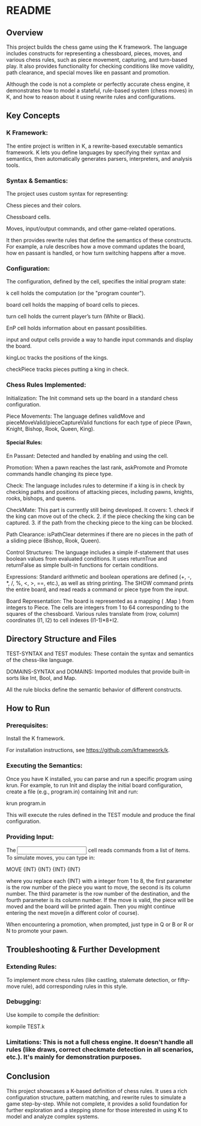 # README

## Overview

This project builds the chess game using the K framework. The language includes constructs for representing a chessboard, pieces, moves, and various chess rules, such as piece movement, capturing, and turn-based play. It also provides functionality for checking conditions like move validity, path clearance, and special moves like en passant and promotion.

Although the code is not a complete or perfectly accurate chess engine, it demonstrates how to model a stateful, rule-based system (chess moves) in K, and how to reason about it using rewrite rules and configurations.


## Key Concepts

### K Framework:

The entire project is written in K, a rewrite-based executable semantics framework. K lets you define languages by specifying their syntax and semantics, then automatically generates parsers, interpreters, and analysis tools.


### Syntax & Semantics:

The project uses custom syntax for representing:

Chess pieces and their colors.

Chessboard cells.

Moves, input/output commands, and other game-related operations.

It then provides rewrite rules that define the semantics of these constructs. For example, a rule describes how a move command updates the board, how en passant is handled, or how turn switching happens after a move.


### Configuration:

The configuration, defined by the <configuration> cell, specifies the initial program state:

k cell holds the computation (or the "program counter").

board cell holds the mapping of board cells to pieces.

turn cell holds the current player’s turn (White or Black).

EnP cell holds information about en passant possibilities.

input and output cells provide a way to handle input commands and display the board.

kingLoc tracks the positions of the kings.

checkPiece tracks pieces putting a king in check.


### Chess Rules Implemented:

Initialization: The Init command sets up the board in a standard chess configuration.

Piece Movements: The language defines validMove and pieceMoveValid/pieceCaptureValid functions for each type of piece (Pawn, Knight, Bishop, Rook, Queen, King).


#### Special Rules:

En Passant: Detected and handled by enabling and using the <EnP> cell.

Promotion: When a pawn reaches the last rank, askPromote and Promote commands handle changing its piece type.

Check: The language includes rules to determine if a king is in check by checking paths and positions of attacking pieces, including pawns, knights, rooks, bishops, and queens.

CheckMate: This part is currently still being developed. It covers: 1. check if the king can move out of the check. 2. if the piece checking the king can be captured. 3. if the path from the checking piece to the king can be blocked.

Path Clearance: isPathClear determines if there are no pieces in the path of a sliding piece (Bishop, Rook, Queen).

Control Structures: The language includes a simple if-statement that uses boolean values from evaluated conditions. It uses returnTrue and returnFalse as simple built-in functions for 
certain conditions.

Expressions: Standard arithmetic and boolean operations are defined (+, -, *, /, %, <, >, ==, etc.), as well as string printing. The SHOW command prints the entire board, and read reads a command or piece type from the input.

Board Representation: The board is represented as a mapping (<board> .Map </board>) from integers to Piece. The cells are integers from 1 to 64 corresponding to the squares of the chessboard. Various rules translate from (row, column) coordinates (I1, I2) to cell indexes (I1-1)*8+I2.



## Directory Structure and Files


TEST-SYNTAX and TEST modules: These contain the syntax and semantics of the chess-like language.

DOMAINS-SYNTAX and DOMAINS: Imported modules that provide built-in sorts like Int, Bool, and Map.

All the rule blocks define the semantic behavior of different constructs.



## How to Run


### Prerequisites:

Install the K framework.

For installation instructions, see https://github.com/kframework/k.

### Executing the Semantics:

Once you have K installed, you can parse and run a specific program using krun. For example, to run Init and display the initial board configuration, create a file (e.g., program.in) containing Init and run:

krun program.in

This will execute the rules defined in the TEST module and produce the final configuration.

### Providing Input:

The <input> cell reads commands from a list of items. To simulate moves, you can type in:

MOVE {INT} {INT} {INT} {INT}

where you replace each {INT} with a integer from 1 to 8, the first parameter is the row number of the piece you want to move, the second is its column number. The third parameter is the row number of the destination, and the fourth parameter is its column number. If the move is valid, the piece will be moved and the board will be printed again. Then you might continue entering the next move(in a different color of course).

When encountering a promotion, when prompted, just type in Q or B or R or N to promote your pawn.



## Troubleshooting & Further Development


### Extending Rules:

To implement more chess rules (like castling, stalemate detection, or fifty-move rule), add corresponding rules in this style.

### Debugging:

Use kompile to compile the definition:

kompile TEST.k

### Limitations: This is not a full chess engine. It doesn't handle all rules (like draws, correct checkmate detection in all scenarios, etc.). It's mainly for demonstration purposes.



## Conclusion

This project showcases a K-based definition of chess rules. It uses a rich configuration structure, pattern matching, and rewrite rules to simulate a game step-by-step. While not complete, it provides a solid foundation for further exploration and a stepping stone for those interested in using K to model and analyze complex systems.
